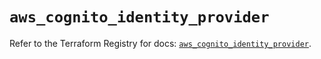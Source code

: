 # `aws_cognito_identity_provider`

Refer to the Terraform Registry for docs: [`aws_cognito_identity_provider`](https://registry.terraform.io/providers/hashicorp/aws/3.76.1/docs/resources/cognito_identity_provider).
